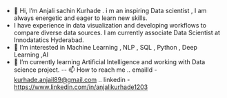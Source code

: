 - 👋 Hi, I’m  Anjali sachin Kurhade . i m an inspiring Data scientist , I am always energetic and eager to learn new skills.
- I have experience in data visualization and developing workflows to compare diverse data sources. I am currently associate Data Scientist at Innodatatics Hyderabad.
- 👀 I’m interested in Machine Learning , NLP , SQL , Python , Deep Learning ,AI
- 🌱 I’m currently learning Artificial Intelligence and working with Data science project.
-- 📫 How to reach me .. emailId - kurhade.anjail89@gmail.com   .. linkedin - https://www.linkedin.com/in/anjalikurhade1203 

<!---
Anjali1203Kurhade/Anjali1203Kurhade is a ✨ special ✨ repository because its `README.md` (this file) appears on your GitHub profile.
You can click the Preview link to take a look at your changes.
--->
